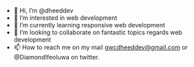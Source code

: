 - 👋 Hi, I’m @dheeddev
- 👀 I’m interested in web development 
- 🌱 I’m currently learning responsive web development
- 💞️ I’m looking to collaborate on fantastic topics regards web development 
- 📫 How to reach me on my mail gwcdheeddev@gmail.com or @DiamondIfeoluwa on twitter.

<!---
dheeddev/dheeddev is a ✨ special ✨ repository because its `README.md` (this file) appears on your GitHub profile.
You can click the Preview link to take a look at your changes.
--->
